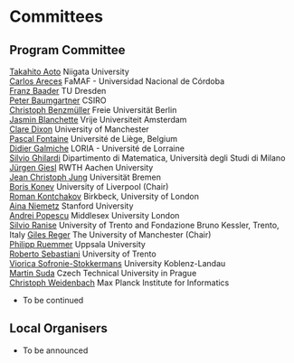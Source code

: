 # Committees


## Program Committee

[Takahito Aoto](http://www.nue.ie.niigata-u.ac.jp/~aoto/)                        Niigata University						
[Carlos Areces](http://www.cs.famaf.unc.edu.ar/~careces/)                        FaMAF - Universidad Nacional de Córdoba				
[Franz Baader](http://lat.inf.tu-dresden.de/~baader/index-en.html)              TU Dresden							
[Peter Baumgartner](http://users.rsise.anu.edu.au/~baumgart/)                        CSIRO								
[Christoph Benzmüller](http://christoph-benzmueller.de/)                                Freie Universität Berlin					
[Jasmin Blanchette](https://www.cs.vu.nl/~jbe248/)                                   Vrije Universiteit Amsterdam					
[Clare Dixon](https://www.research.manchester.ac.uk/portal/clare.dixon.html)   University of Manchester					
[Pascal Fontaine](http://www.montefiore.ulg.ac.be/~pfontain/)                      Université de Liège, Belgium					
[Didier Galmiche](http://www.loria.fr/~galmiche)                                   LORIA - Université de Lorraine					
[Silvio Ghilardi](http://users.mat.unimi.it/users/ghilardi/allegati/research.html) Dipartimento di Matematica, Università degli Studi di Milano	
[Jürgen Giesl](http://verify.rwth-aachen.de/giesl/)                             RWTH Aachen University						
[Jean Christoph Jung](http://www.informatik.uni-bremen.de/~jeanjung/)                  Universität Bremen						
[Boris Konev](http://www.csc.liv.ac.uk/~konev/)                                University of Liverpool (Chair)						
[Roman Kontchakov](http://www.dcs.bbk.ac.uk/~roman)                                 Birkbeck, University of London					
[Aina Niemetz](http://cs.stanford.edu/people/niemetz)                           Stanford University						
[Andrei Popescu](http://andreipopescu.uk/)                                        Middlesex University London					
[Silvio Ranise](http://st.fbk.eu/SilvioRanise)                                   University of Trento and Fondazione Bruno Kessler, Trento, Italy
[Giles Reger](http://www.cs.man.ac.uk/~regerg)                                 The University of Manchester (Chair)					
[Philipp Ruemmer](http://www.philipp.ruemmer.org/)                                 Uppsala University						
[Roberto Sebastiani](http://disi.unitn.it/rseba/)                                     University of Trento						
[Viorica Sofronie-Stokkermans](http://userpages.uni-koblenz.de/~sofronie/)                      University Koblenz-Landau					
[Martin Suda](http://people.ciirc.cvut.cz/~sudamar2/)                          Czech Technical University in Prague				
[Christoph Weidenbach](http://www.mpi-inf.mpg.de/~weidenb/)                             Max Planck Institute for Informatics		
- To be continued

## Local Organisers

- To be announced
